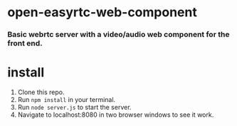 # open-easyrtc-web-component

### Basic webrtc server with a video/audio web component for the front end.   

# install
1. Clone this repo.
2. Run `npm install` in your terminal.
3. Run `node server.js` to start the server.
4. Navigate to localhost:8080 in two browser windows to see it work.